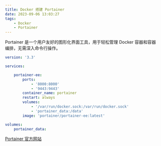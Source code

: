 ```yaml
---
title: Docker 搭建 Portainer
date: 2023-09-06 13:03:27
tags:
    - Docker
    - Portainer
---
```


Portainer 是一个用户友好的图形化界面工具，用于轻松管理 Docker 容器和容器编排，无需深入命令行操作。

<!-- more -->

```yml
version: '3.3'

services:

    portainer-ee:
        ports:
            - '8000:8000'
            - '9443:9443'
        container_name: portainer
        restart: always
        volumes:
            - '/var/run/docker.sock:/var/run/docker.sock'
            - 'portainer_data:/data'
        image: 'portainer/portainer-ee:latest'

volumes:
    portainer_data:
```

[Portainer 官方网站]

[Portainer 官方网站]: https://www.portainer.io/
